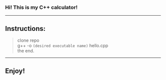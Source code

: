 ### Hi! This is my C++ calculator!

---

## Instructions:
> clone repo </br>
> g++ -o `(desired executable name)` hello.cpp </br>
>the end.

---

## Enjoy!